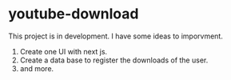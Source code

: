 # youtube-download

This project is in development. I have some ideas to imporvment.

1. Create one UI with next js.
2. Create a data base to register the downloads of the user.
3. and more.
